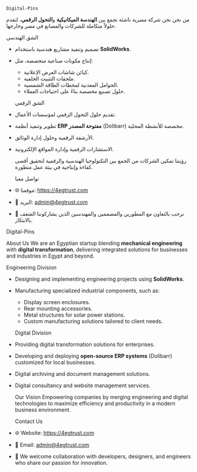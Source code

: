                                                                         Digital-Pins

 من نحن
نحن شركة مصرية ناشئة تجمع بين **الهندسة الميكانيكية** و**التحول الرقمي**، لنقدم حلولاً متكاملة للشركات والمصانع في مصر وخارجها.

   الشق الهندسي
- تصميم وتنفيذ مشاريع هندسية باستخدام **SolidWorks**.
- إنتاج مكونات صناعية متخصصة، مثل:
  - كبائن شاشات العرض الإعلانية.
  - ملحقات التثبيت الخلفية.
  - الحوامل المعدنية لمحطات الطاقة الشمسية.
  - حلول تصنيع مخصصة بناءً على احتياجات العملاء.

   الشق الرقمي
- تقديم حلول التحول الرقمي لمؤسسات الأعمال.
- تطوير وتنفيذ أنظمة **ERP مفتوحة المصدر** (Dolibarr) مخصصة للأنشطة المحلية.
- الأرشفة الرقمية وحلول إدارة الوثائق.
- الاستشارات الرقمية وإدارة المواقع الإلكترونية.

   رؤيتنا
تمكين الشركات من الجمع بين التكنولوجيا الهندسية والرقمية لتحقيق أقصى كفاءة وإنتاجية في بيئة عمل متطورة.

   تواصل معنا
- 🌐 موقعنا: https://4egtrust.com  
- 📧 البريد: admin@4egtrust.com  
- 📌 نرحب بالتعاون مع المطورين والمصممين والمهندسين الذين يشاركوننا الشغف بالابتكار.

 Digital-Pins

About Us
We are an Egyptian startup blending **mechanical engineering** with **digital transformation**, delivering integrated solutions for businesses and industries in Egypt and beyond.

 Engineering Division
- Designing and implementing engineering projects using **SolidWorks**.
- Manufacturing specialized industrial components, such as:
  - Display screen enclosures.
  - Rear mounting accessories.
  - Metal structures for solar power stations.
  - Custom manufacturing solutions tailored to client needs.

   Digital Division
- Providing digital transformation solutions for enterprises.
- Developing and deploying **open-source ERP systems** (Dolibarr) customized for local businesses.
- Digital archiving and document management solutions.
- Digital consultancy and website management services.

   Our Vision
Empowering companies by merging engineering and digital technologies to maximize efficiency and productivity in a modern business environment.

   Contact Us
- 🌐 Website: https://4egtrust.com  
- 📧 Email: admin@4egtrust.com  
- 📌 We welcome collaboration with developers, designers, and engineers who share our passion for innovation.

